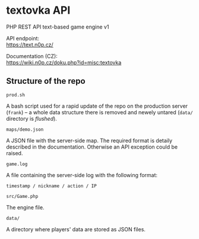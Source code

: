 # textovka API

PHP REST API text-based game engine v1

API endpoint:\
https://text.n0p.cz/

Documentation (CZ):\
https://wiki.n0p.cz/doku.php?id=misc:textovka

## Structure of the repo

`prod.sh`

A bash script used for a rapid update of the repo on the production server (`frank`) –
a whole data structure there is removed and newely untared (`data/` directory is *flushed*).

`maps/demo.json`

A JSON file with the server-side map. The required format is detaily described in the documentation. Otherwise an API exception could be raised.

`game.log`

A file containing the server-side log with the following format:

```
timestamp / nickname / action / IP
```

`src/Game.php`

The engine file.

`data/`

A directory where players' data are stored as JSON files.
